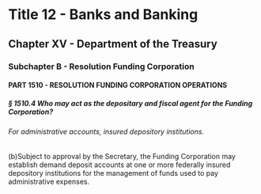
# Title 12 - Banks and Banking
## Chapter XV - Department of the Treasury
### Subchapter B - Resolution Funding Corporation
#### PART 1510 - RESOLUTION FUNDING CORPORATION OPERATIONS
##### § 1510.4 Who may act as the depositary and fiscal agent for the Funding Corporation?
###### For administrative accounts, insured depository institutions.

(b)Subject to approval by the Secretary, the Funding Corporation may establish demand deposit accounts at one or more federally insured depository institutions for the management of funds used to pay administrative expenses.
